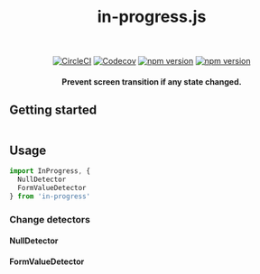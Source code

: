 <h1 align="center">
  <br>
  in-progress.js
  <br>
  <br>
</h1>
<p align="center">
  <a href="https://circleci.com/gh/Leko/in-progress.js/tree/master"><img src="https://circleci.com/gh/Leko/in-progress.js/tree/master.svg?style=shield" alt="CircleCI"></a>
  <a href="https://codecov.io/gh/Leko/in-progress.js"><img src="https://codecov.io/gh/Leko/in-progress.js/branch/master/graph/badge.svg" alt="Codecov" /></a>
  <a href="https://www.npmjs.com/package/in-progress"><img src="https://img.shields.io/npm/v/in-progress.svg" alt="npm version"></a>
  <a href="https://github.com/Leko/in-progress.js"><img src="https://img.shields.io/bower/v/in-progress.svg" alt="npm version"></a>
</p>
<h4 align="center">Prevent screen transition if any state changed.</h4>

## Getting started
```
```

## Usage
```js
import InProgress, {
  NullDetector
  FormValueDetector
} from 'in-progress'
```

### Change detectors
#### NullDetector

#### FormValueDetector
